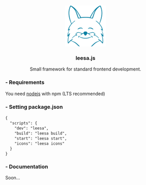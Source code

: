 <p align="center">
	<a href="https://github.com/sevenns/leesa.js" title="leesa.js"><img src="https://raw.githubusercontent.com/sevenns/leesa.js/master/leesa.png" width="128px"></a>
	<h3 align="center">leesa.js</h3>
</p>

<p align="center">Small framework for standard frontend development.</p>

### - Requirements

You need [nodejs](https://nodejs.org/en/) with npm (LTS recommended)

### - Setting package.json

``` json5
{
  "scripts": {
    "dev": "leesa",
    "build": "leesa build",
    "start": "leesa start",
    "icons": "leesa icons"
  }
}
```

### - Documentation

Soon...

